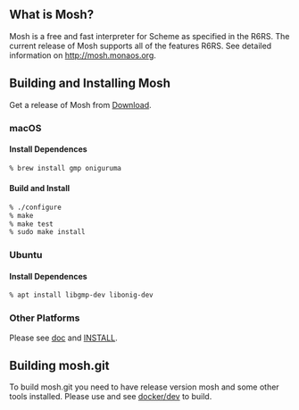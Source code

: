 ## What is Mosh?
Mosh is a free and fast interpreter for Scheme as specified in the R6RS.
The current release of Mosh supports all of the features R6RS.
See detailed information on http://mosh.monaos.org.

## Building and Installing Mosh
Get a release of Mosh from [Download](https://github.com/higepon/mosh/releases).

### macOS
#### Install Dependences
```sh
% brew install gmp oniguruma
```

#### Build and Install
```sh
% ./configure
% make
% make test
% sudo make install
```

### Ubuntu

#### Install Dependences
```sh
% apt install libgmp-dev libonig-dev
```

### Other Platforms
Please see [doc](https://github.com/higepon/mosh/tree/master/doc) and [INSTALL](https://github.com/higepon/mosh/blob/master/INSTALL).

## Building mosh.git
To build mosh.git you need to have release version mosh and some other tools installed. Please use and see [docker/dev](https://github.com/higepon/mosh/tree/master/docker/) to build.
